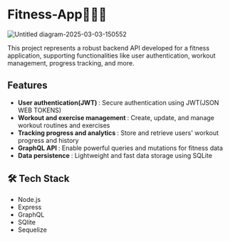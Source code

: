 # Fitness-App🏋🏻‍♂️
![Untitled diagram-2025-03-03-150552](https://github.com/user-attachments/assets/13cf8392-9065-4355-9348-cc9d3ead2376)


This project represents a robust backend API developed for a fitness application, supporting functionalities like user authentication, workout management, progress tracking, and more.

## Features
<ul>
  <li> <b> User authentication(JWT) </b>: Secure authentication using JWT(JSON WEB TOKENS) </li>
  <li> <b> Workout and exercise management </b>: Create, update, and manage workout routines and exercises  </li>
  <li> <b> Tracking progress and analytics </b>: Store and retrieve users' workout progress and history</li>
  <li> <b> GraphQL API </b>: Enable powerful queries and mutations for fitness data </li>
  <li> <b> Data persistence </b>:  Lightweight and fast data storage using SQLite</li>
</ul>

## 🛠️ Tech Stack
<ul>
  <li> Node.js </li>
  <li> Express </li>
  <li> GraphQL</li>
  <li> SQlite </li>
  <li> Sequelize </li>
</ul>
